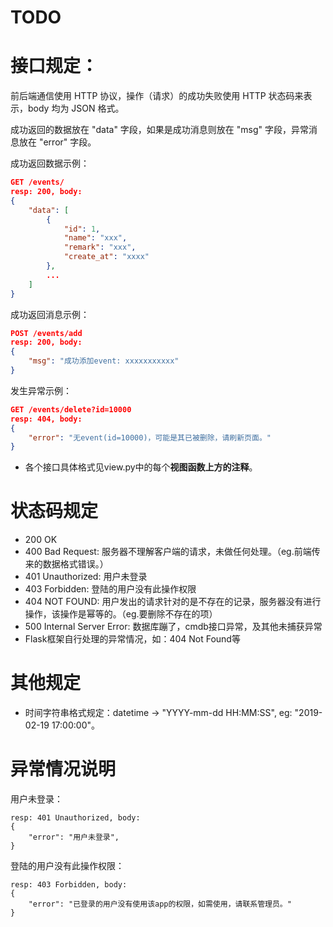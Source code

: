 # TODO
# 接口规定：
前后端通信使用 HTTP 协议，操作（请求）的成功失败使用 HTTP 状态码来表示，body 均为 JSON 格式。

成功返回的数据放在 "data" 字段，如果是成功消息则放在 "msg" 字段，异常消息放在 "error" 字段。

成功返回数据示例：
```json
GET /events/
resp: 200, body:
{
    "data": [
        {
            "id": 1,
            "name": "xxx",
            "remark": "xxx",
            "create_at": "xxxx"
        },
        ...
    ]
}
```

成功返回消息示例：
```json
POST /events/add
resp: 200, body:
{
    "msg": "成功添加event: xxxxxxxxxxx"
}
```

发生异常示例：
```json
GET /events/delete?id=10000
resp: 404, body:
{
    "error": "无event(id=10000)，可能是其已被删除，请刷新页面。"
}
```

- 各个接口具体格式见view.py中的每个**视图函数上方的注释**。


# 状态码规定
- 200 OK
- 400 Bad Request: 服务器不理解客户端的请求，未做任何处理。（eg.前端传来的数据格式错误。）
- 401 Unauthorized: 用户未登录
- 403 Forbidden: 登陆的用户没有此操作权限
- 404 NOT FOUND: 用户发出的请求针对的是不存在的记录，服务器没有进行操作，该操作是幂等的。（eg.要删除不存在的项）
- 500 Internal Server Error: 数据库蹦了，cmdb接口异常，及其他未捕获异常
- Flask框架自行处理的异常情况，如：404 Not Found等


# 其他规定
- 时间字符串格式规定：datetime -> "YYYY-mm-dd HH:MM:SS", eg: "2019-02-19 17:00:00"。


# 异常情况说明
用户未登录：
```
resp: 401 Unauthorized, body:
{
    "error": "用户未登录",
}
```


登陆的用户没有此操作权限：
```
resp: 403 Forbidden, body:
{
    "error": "已登录的用户没有使用该app的权限，如需使用，请联系管理员。"
}
```
